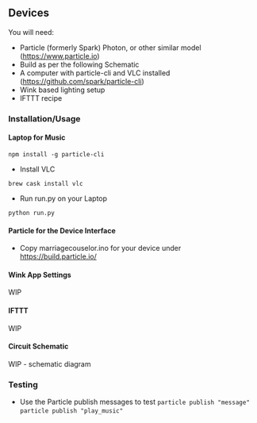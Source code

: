 ## Devices

You will need:
- Particle (formerly Spark) Photon, or other similar model (https://www.particle.io)
- Build as per the following Schematic
- A computer with particle-cli and VLC installed (https://github.com/spark/particle-cli)
- Wink based lighting setup
- IFTTT recipe

### Installation/Usage
#### Laptop for Music
`npm install -g particle-cli`
- Install VLC

`brew cask install vlc`

- Run run.py on your Laptop
 
`python run.py`

#### Particle for the Device Interface
- Copy marriagecouselor.ino for your device under https://build.particle.io/

#### Wink App Settings
WIP

#### IFTTT
WIP

#### Circuit Schematic
WIP - schematic diagram

### Testing
- Use the Particle publish messages to test
```particle publish "message"```
```particle publish "play_music"```
